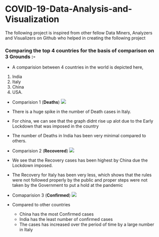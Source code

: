 # COVID-19-Data-Analysis-and-Visualization
The following project is inspired from other fellow Data Miners, Analyzers and Visualizers on Github who helped in creating the following project
### Comparing the top 4 countries for the basis of comparison on 3 Grounds :-
- A comparision between 4 countries in the world is depicted here,
 1. India
 2. Italy
 3. China
 4. USA.
 
 - Comparision 1 (**Deaths**)
 ![](https://github.com/Lokeshrathi/Covid-19-World-wise-Visualisation/blob/master/Images/Deaths.png)
 
  - There is a huge spike in the number of Death cases in Italy.
  - For china, we can see that the graph didnt rise up alot due to the Early Lockdown that was imposed in the country
  - The number of Deaths in India has been very minimal compared to others.
 
 - Comparision 2 (**Recovered**)
 ![](https://github.com/Lokeshrathi/Covid-19-World-wise-Visualisation/blob/master/Images/Recover.png)
 
 - We see that the Recovery cases has been highest by China due the Lockdown imposed.
 - The Recovery for Italy has been very less, which shows that the rules were not followed properly by the public and proper steps were not taken by the Government to put a hold at the pandemic

 - Comaparision 3 (**Confirmed**)
 ![](https://github.com/Lokeshrathi/Covid-19-World-wise-Visualisation/blob/master/Images/Confirmed.png)
 
 - Compared to other countries
    - China has the most Confirmed cases
    - India has the least number of confirmed cases
    - The cases has increased over the period of time by a large number in Italy
